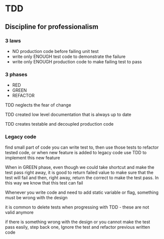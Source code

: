 # TDD

## Discipline for professionalism

### 3 laws

* NO production code before failing unit test
* write only ENOUGH test code to demonstrate the failure
* write only ENOUGH production code to make failing test to pass&#x20;

### 3 phases

* RED
* GREEN
* REFACTOR

TDD neglects the fear of change

TDD created low level documentation that is always up to date&#x20;

TDD creates testable and decoupled production code

### Legacy code

find small part of code you can write test to, then use those tests to refactor tested code, or when new feature is added to legacy code use TDD to implement this new feature

When in GREEN phase, even though we could take shortcut and make the test pass right away, it is good to return failed value to make sure that the test will fail and then, right away, return the correct to make the test pass. In this way we know that this test can fail

Whenever you write code and need to add static variable or flag, something must be wrong with the design

it is common to delete tests when progressing with TDD - these are not valid anymore

if there is something wrong with the design or you cannot make the test pass easily, step back one, Ignore the test and refactor previous written code

